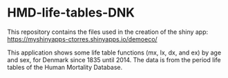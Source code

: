 # HMD-life-tables-DNK
This repository contains the files used in the creation of the shiny app:
https://myshinyapps-ctorres.shinyapps.io/demoeco/ 

This application shows some life table functions (mx, lx, dx, and ex) by age and sex, for Denmark since 1835 until 2014.
The data is from the period life tables of the Human Mortality Database.


